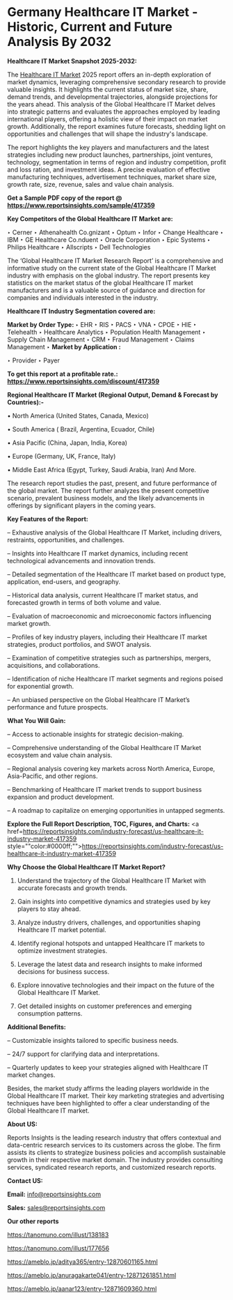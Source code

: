 # Germany Healthcare IT Market - Historic, Current and Future Analysis By 2032

<strong>Healthcare IT Market Snapshot 2025-2032:</strong>

The <a href=https://www.reportsinsights.com/sample/417359>Healthcare IT Market</a> 2025 report offers an in-depth exploration of market dynamics, leveraging comprehensive secondary research to provide valuable insights. It highlights the current status of market size, share, demand trends, and developmental trajectories, alongside projections for the years ahead. This analysis of the Global Healthcare IT Market delves into strategic patterns and evaluates the approaches employed by leading international players, offering a holistic view of their impact on market growth. Additionally, the report examines future forecasts, shedding light on opportunities and challenges that will shape the industry's landscape.

The report highlights the key players and manufacturers and the latest strategies including new product launches, partnerships, joint ventures, technology, segmentation in terms of region and industry competition, profit and loss ration, and investment ideas. A precise evaluation of effective manufacturing techniques, advertisement techniques, market share size, growth rate, size, revenue, sales and value chain analysis.

<strong>Get a Sample PDF copy of the report @ <a href=https://www.reportsinsights.com/sample/417359 style=color:#0000ff;>https://www.reportsinsights.com/sample/417359</a></strong>

<strong>Key Competitors of the Global Healthcare IT Market are:</strong>

‣ Cerner
‣ Athenahealth Co.gnizant
‣ Optum
‣ Infor
‣ Change Healthcare
‣ IBM
‣ GE Healthcare Co.nduent
‣ Oracle Corporation
‣ Epic Systems
‣ Philips Healthcare
‣ Allscripts
‣ Dell Technologies

The ‘Global Healthcare IT Market Research Report’ is a comprehensive and informative study on the current state of the Global Healthcare IT Market industry with emphasis on the global industry. The report presents key statistics on the market status of the global Healthcare IT market manufacturers and is a valuable source of guidance and direction for companies and individuals interested in the industry.

<strong>Healthcare IT Industry Segmentation covered are:</strong>

<strong>Market by Order Type: </strong>
‣ EHR
‣ RIS
‣ PACS
‣ VNA
‣ CPOE
‣ HIE
‣ Telehealth
‣ Healthcare Analytics
‣ Population Health Management
‣ Supply Chain Management
‣ CRM
‣ Fraud Management
‣ Claims Management
‣ 
<strong>Market by Application :</strong>

‣ Provider
‣ Payer

<strong>To get this report at a profitable rate.: <a href=https://www.reportsinsights.com/discount/417359 style=color:#0000ff;>https://www.reportsinsights.com/discount/417359</a></strong>

<strong>Regional Healthcare IT Market (Regional Output, Demand &amp; Forecast by Countries):-</strong>

• North America (United States, Canada, Mexico)

• South America ( Brazil, Argentina, Ecuador, Chile)

• Asia Pacific (China, Japan, India, Korea)

• Europe (Germany, UK, France, Italy)

• Middle East Africa (Egypt, Turkey, Saudi Arabia, Iran) And More.

The research report studies the past, present, and future performance of the global market. The report further analyzes the present competitive scenario, prevalent business models, and the likely advancements in offerings by significant players in the coming years.

<strong>Key Features of the Report:</strong>

– Exhaustive analysis of the Global Healthcare IT Market, including drivers, restraints, opportunities, and challenges.

– Insights into Healthcare IT market dynamics, including recent technological advancements and innovation trends.

– Detailed segmentation of the Healthcare IT market based on product type, application, end-users, and geography.

– Historical data analysis, current Healthcare IT market status, and forecasted growth in terms of both volume and value.

– Evaluation of macroeconomic and microeconomic factors influencing market growth.

– Profiles of key industry players, including their Healthcare IT market strategies, product portfolios, and SWOT analysis.

– Examination of competitive strategies such as partnerships, mergers, acquisitions, and collaborations.

– Identification of niche Healthcare IT market segments and regions poised for exponential growth.

– An unbiased perspective on the Global Healthcare IT Market’s performance and future prospects.

<strong>What You Will Gain:</strong>

– Access to actionable insights for strategic decision-making.

– Comprehensive understanding of the Global Healthcare IT Market ecosystem and value chain analysis.

– Regional analysis covering key markets across North America, Europe, Asia-Pacific, and other regions.

– Benchmarking of Healthcare IT market trends to support business expansion and product development.

– A roadmap to capitalize on emerging opportunities in untapped segments.

<strong>Explore the Full Report Description, TOC, Figures, and Charts:</strong>
<a href=https://reportsinsights.com/industry-forecast/us-healthcare-it-industry-market-417359 style=""color:#0000ff;"">https://reportsinsights.com/industry-forecast/us-healthcare-it-industry-market-417359</a>

<strong>Why Choose the Global Healthcare IT Market Report?</strong>

1. Understand the trajectory of the Global Healthcare IT Market with accurate forecasts and growth trends.

2. Gain insights into competitive dynamics and strategies used by key players to stay ahead.

3. Analyze industry drivers, challenges, and opportunities shaping Healthcare IT market potential.

4. Identify regional hotspots and untapped Healthcare IT markets to optimize investment strategies.

5. Leverage the latest data and research insights to make informed decisions for business success.

6. Explore innovative technologies and their impact on the future of the Global Healthcare IT Market.

7. Get detailed insights on customer preferences and emerging consumption patterns.

<strong>Additional Benefits:</strong>

– Customizable insights tailored to specific business needs.

– 24/7 support for clarifying data and interpretations.

– Quarterly updates to keep your strategies aligned with Healthcare IT market changes.

Besides, the market study affirms the leading players worldwide in the Global Healthcare IT market. Their key marketing strategies and advertising techniques have been highlighted to offer a clear understanding of the Global Healthcare IT market.

<strong><strong>About US</strong>:</strong>

Reports Insights is the leading research industry that offers contextual and data-centric research services to its customers across the globe. The firm assists its clients to strategize business policies and accomplish sustainable growth in their respective market domain. The industry provides consulting services, syndicated research reports, and customized research reports.

<strong>Contact US:</strong>

<p class=><b>Email:</b> <a href=mailto:info@reportsinsights.com>info@reportsinsights.com</a></p>
<p class=><b>Sales:</b> <a href=mailto:sales@reportsinsights.com>sales@reportsinsights.com</a></p>

<strong>Our other reports</strong>

<a href=https://tanomuno.com/illust/138183>https://tanomuno.com/illust/138183</a>

<a href=https://tanomuno.com/illust/177656>https://tanomuno.com/illust/177656</a>

<a href=https://ameblo.jp/aditya365/entry-12870601165.html>https://ameblo.jp/aditya365/entry-12870601165.html</a>

<a href=https://ameblo.jp/anuragakarte041/entry-12871261851.html>https://ameblo.jp/anuragakarte041/entry-12871261851.html</a>

<a href=https://ameblo.jp/aanar123/entry-12871609360.html>https://ameblo.jp/aanar123/entry-12871609360.html</a>
